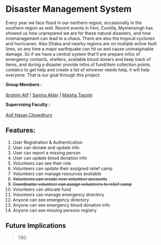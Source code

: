# Disaster Management System

Every year we face flood in our northern region, occasionally in the southern region as well. Recent events in Feni, Cumilla, Mymensingh has showed us how unprepared we are for these natural disasters, and how mismanagement can lead to a chaos. There are also the tropical cyclones and hurricanes. Also Dhaka and nearby regions are on multiple active fault lines, so any time a major earthquake can hit us and cause unimaiginable damage.
So if we have a central system that'll pre prepare infos of emergency contacts, shelters, available blood doners and keep track of items, and during a disaster provide infos of fund/item collection points, contatcs to get help and create a list of whoever needs help, it will help everyone. That is our goal through this project.


__Group Members :__ <br><br>
[Ibrahim Alif](https://github.com/fluidpotata) | [Samira Akter](https://github.com/sssamira) | [Maisha Tasnim](https://github.com/maishatasnim25)

__Supervising Faculty :__  <br><br>
[Asif Hasan Chowdhury](https://cse.sds.bracu.ac.bd/faculty_profile/247/asif_hasan_chowdhury)


## Features:
1. User Registration & Authentication
2. User can donate and update info
3. User can report a missing person
4. User can update blood donation info
5. Volunteers can see their role
6. Volunteers can update their assigned relief camp
7. Volunteers can manage resources available
7. ~~Volunteers can create new volunteer accounts~~
8. ~~Coordinator volunteer can assign volunteers to relief camp~~
9. Volunteers can allocate fund
10. Volunteers can manage emergency directory
11. Anyone can see emergency directory
12. Anyone can see emergency blood donation info
13. Anyone can see missing persons registry

## Future Implications
> TBD